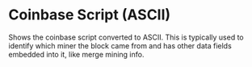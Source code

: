 # Coinbase Script (ASCII)

Shows the coinbase script converted to ASCII. This is typically used to identify which miner the block came from and has other data fields embedded into it, like merge mining info.